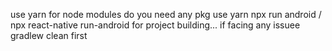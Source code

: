 use yarn for node modules
do you need any pkg use yarn
npx run android / npx react-native run-android for project building...
if facing any issuee gradlew clean first
